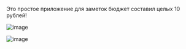Это простое приложение для заметок
бюджет составил целых 10 рублей!

![image](https://user-images.githubusercontent.com/69011601/173145967-839bb099-6dd6-4ea6-be1e-23832beb983b.png)

![image](https://user-images.githubusercontent.com/69011601/173146059-ed542564-7985-4807-ab6c-67c4ffea2cf8.png)

